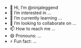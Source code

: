 - 👋 Hi, I’m @ninjaleggend
- 👀 I’m interested in ...
- 🌱 I’m currently learning ...
- 💞️ I’m looking to collaborate on ...
- 📫 How to reach me ...
- 😄 Pronouns: ...
- ⚡ Fun fact: ...

<!---
ninjaleggend/ninjaleggend is a ✨ special ✨ repository because its `README.md` (this file) appears on your GitHub profile.
You can click the Preview link to take a look at your changes.
--->
